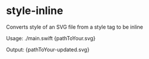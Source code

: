 # style-inline
Converts style of an SVG file from a style tag to be inline

Usage: 
./main.swift {pathToYour.svg}

Output:
{pathToYour-updated.svg}
